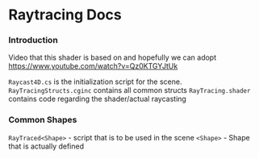 # Raytracing Docs

### Introduction

Video that this shader is based on and hopefully we can adopt
https://www.youtube.com/watch?v=Qz0KTGYJtUk


`Raycast4D.cs` is the initialization script for the scene.
`RayTracingStructs.cginc` contains all common structs
`RayTracing.shader` contains code regarding the shader/actual raycasting

### Common Shapes

`RayTraced<Shape>` - script that is to be used in the scene
`<Shape>` - Shape that is actually defined


